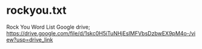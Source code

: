 # rockyou.txt
Rock You Word List
Google drive; 
https://drive.google.com/file/d/1skc0H5iTuNHjEsIMFVbsDzbwEX9pM4o-/view?usp=drive_link
